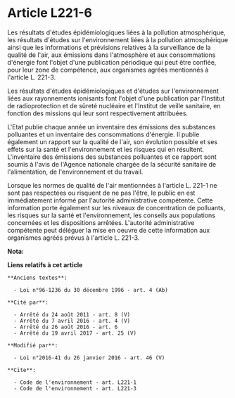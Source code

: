 # Article L221-6

Les résultats d'études épidémiologiques liées à la pollution atmosphérique, les résultats d'études sur l'environnement liées
à la pollution atmosphérique ainsi que les informations et prévisions relatives à la surveillance de la qualité de l'air, aux
émissions dans l'atmosphère et aux consommations d'énergie font l'objet d'une publication périodique qui peut être confiée,
pour leur zone de compétence, aux organismes agréés mentionnés à l'article L. 221-3.

Les résultats d'études épidémiologiques et d'études sur l'environnement liées aux rayonnements ionisants font l'objet d'une
publication par l'Institut de radioprotection et de sûreté nucléaire et l'Institut de veille sanitaire, en fonction des
missions qui leur sont respectivement attribuées.  

L'Etat publie chaque année un inventaire des émissions des substances polluantes et un inventaire des consommations
d'énergie. Il publie également un rapport sur la qualité de l'air, son évolution possible et ses effets sur la santé et
l'environnement et les risques qui en résultent. L'inventaire des émissions des substances polluantes et ce rapport  sont
soumis à l'avis de l'Agence nationale chargée de la sécurité sanitaire de l'alimentation, de l'environnement et du travail. 

Lorsque les normes de qualité de l'air mentionnées à l'article L. 221-1 ne sont pas respectées ou risquent de ne pas l'être,
le public en est immédiatement informé par l'autorité administrative compétente. Cette information porte également sur les
niveaux de concentration de polluants, les risques sur la santé et l'environnement,  les conseils aux populations concernées
et les dispositions arrêtées. L'autorité administrative compétente peut déléguer la mise en oeuvre de cette information aux
organismes agréés prévus à l'article L. 221-3.

**Nota:**



**Liens relatifs à cet article**

	**Anciens textes**:

	  - Loi n°96-1236 du 30 décembre 1996 - art. 4 (Ab)

	**Cité par**:

	  - Arrêté du 24 août 2011 - art. 8 (V)
	  - Arrêté du 7 avril 2016 - art. 4 (V)
	  - Arrêté du 26 août 2016 - art. 6
	  - Arrêté du 19 avril 2017 - art. 25 (V)

	**Modifié par**:

	  - Loi n°2016-41 du 26 janvier 2016 - art. 46 (V)

	**Cite**:

	  - Code de l'environnement - art. L221-1
	  - Code de l'environnement - art. L221-3
